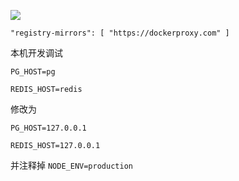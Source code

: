 ![](https://pub-b8db533c86124200a9d799bf3ba88099.r2.dev/2023/03/wbhiRD1.webp)

```
"registry-mirrors": [ "https://dockerproxy.com" ]
```

本机开发调试

```
PG_HOST=pg

REDIS_HOST=redis
```

修改为

```
PG_HOST=127.0.0.1

REDIS_HOST=127.0.0.1

```

并注释掉 `NODE_ENV=production`